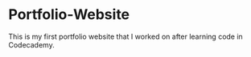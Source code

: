 # Portfolio-Website
This is my first portfolio website that I worked on after learning code in Codecademy.
